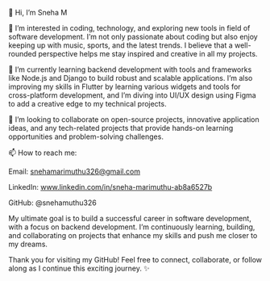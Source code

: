 👋 Hi, I’m Sneha M

👀 I’m interested in coding, technology, and exploring new tools in field of software development. I’m not only passionate about coding but also enjoy keeping up with music, sports, and the latest trends. I believe that a well-rounded perspective helps me stay inspired and creative in all my projects.

🌱 I’m currently learning backend development with tools and frameworks like Node.js and Django to build robust and scalable applications. I’m also improving my skills in Flutter by learning various widgets and tools for cross-platform development, and I’m diving into UI/UX design using Figma to add a creative edge to my technical projects.

💞️ I’m looking to collaborate on open-source projects, innovative application ideas, and any tech-related projects that provide hands-on learning opportunities and problem-solving challenges.

📫 How to reach me:

Email: snehamarimuthu326@gmail.com

LinkedIn: www.linkedin.com/in/sneha-marimuthu-ab8a6527b

GitHub: @snehamuthu326

My ultimate goal is to build a successful career in software development, with a focus on backend development. I’m continuously learning, building, and collaborating on projects that enhance my skills and push me closer to my dreams.

Thank you for visiting my GitHub! Feel free to connect, collaborate, or follow along as I continue this exciting journey. ✨

<!---
snehamuthu326/snehamuthu326 is a ✨ special ✨ repository because its `README.md` (this file) appears on your GitHub profile.
You can click the Preview link to take a look at your changes.
--->
